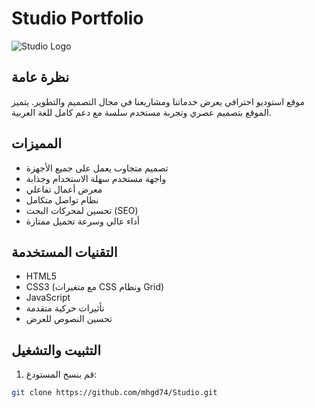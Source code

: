 # Studio Portfolio

![Studio Logo](assets/images/logo.png)

## نظرة عامة

موقع استوديو احترافي يعرض خدماتنا ومشاريعنا في مجال التصميم والتطوير. يتميز الموقع بتصميم عصري وتجربة مستخدم سلسة مع دعم كامل للغة العربية.

## المميزات

- تصميم متجاوب يعمل على جميع الأجهزة
- واجهة مستخدم سهلة الاستخدام وجذابة
- معرض أعمال تفاعلي
- نظام تواصل متكامل
- تحسين لمحركات البحث (SEO)
- أداء عالي وسرعة تحميل ممتازة

## التقنيات المستخدمة

- HTML5
- CSS3 (مع متغيرات CSS ونظام Grid)
- JavaScript
- تأثيرات حركية متقدمة
- تحسين النصوص للعرض

## التثبيت والتشغيل

1. قم بنسخ المستودع:
```bash
git clone https://github.com/mhgd74/Studio.git
```
